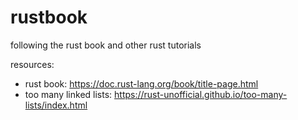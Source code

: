 # rustbook
following the rust book and other rust tutorials

resources:
- rust book: https://doc.rust-lang.org/book/title-page.html
- too many linked lists: https://rust-unofficial.github.io/too-many-lists/index.html
